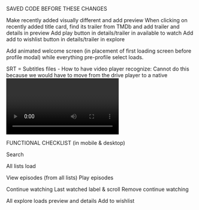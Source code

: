 SAVED CODE BEFORE THESE CHANGES

Make recently added visually different and add preview
When clicking on recently added title card, find its trailer from TMDb and add trailer and details in preview
Add play button in details/trailer in available to watch
Add add to wishlist button in details/trailer in explore

Add animated welcome screen (in placement of first loading screen before profile modal) while everything pre-profile select loads.

SRT = Subtitles files - How to have video player recognize: Cannot do this because we would have to move from the drive player to a native <video> player, which requires drive to be public. Only way to do this would be:
Mux them in (burn or embed into the file)
	•	Use something like FFmpeg to merge subs directly into the MP4 as a caption track.
	•	Google Drive might then expose the CC button in their player.
	•	Downside: you have to re-encode every file that needs captions.



FUNCTIONAL CHECKLIST (in mobile & desktop)

Search

All lists load

View episodes (from all lists)
Play episodes

Continue watching
Last watched label & scroll
Remove continue watching

All explore loads preview and details
Add to wishlist
